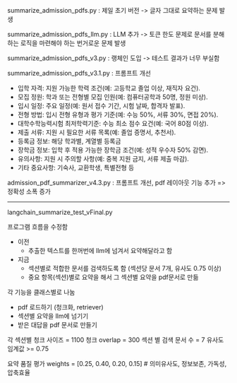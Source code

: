 summarize_admission_pdfs.py : 제일 초기 버전 -> 글자 그대로 요약하는 문제 발생

summarize_admission_pdfs_llm.py : LLM 추가 -> 토큰 한도 문제로 문서를 분해하는 로직을 마련해야 하는 번거로운 문제 발생

summarize_admission_pdfs_v3.py : 랭체인 도입 -> 테스트 결과가 너무 부실함

summarize_admission_pdfs_v3.1.py : 프롬프트 개선
* 입학 자격: 지원 가능한 학력 조건(예: 고등학교 졸업 이상, 재직자 요건).
* 모집 정원: 학과 또는 전형별 모집 인원(예: 컴퓨터공학과 50명, 정원 미상).
* 입시 일정: 주요 일정(예: 원서 접수 기간, 시험 날짜, 합격자 발표).
* 전형 방법: 입시 전형 유형과 평가 기준(예: 수능 50%, 서류 30%, 면접 20%).
* 대학수학능력시험 최저학력기준: 수능 최소 점수 요건(예: 국어 80점 이상).
* 제출 서류: 지원 시 필요한 서류 목록(예: 졸업 증명서, 추천서).
* 등록금 정보: 해당 학과별, 계열별 등록금
* 장학금 정보: 입학 후 적용 가능한 장학금 조건(예: 성적 우수자 50% 감면).
* 유의사항: 지원 시 주의할 사항(예: 중복 지원 금지, 서류 제출 마감).
* 기타 중요사항: 기숙사, 교환학생, 특별전형 등

admission_pdf_summarizer_v4.3.py : 프롬프트 개선, pdf 레이아웃 기능 추가 => 정확성 소폭 증가

--------------------------------------------------------------------------------------------

langchain_summarize_test_vFinal.py

프로그램 흐름을 수정함
- 이전
  - 추출한 텍스트를 한꺼번에 llm에 넘겨서 요약해달라고 함
- 지금
  - 섹션별로 적합한 문서를 검색하도록 함 (섹션당 문서 7개, 유사도 0.75 이상)
  - 중요 항목(섹션)별로 요약을 해서 그 섹션별 요약을 pdf문서로 만듦 

각 기능을 클래스별로 나눔
- pdf 로드하기 (청크화, retriever)
- 섹션별 요약을 llm에 넘기기
- 받은 대답을 pdf 문서로 만들기

각 섹션별 청크 사이즈 = 1100
청크 overlap = 300
섹션 별 검색 문서 수 = 7
유사도 임계값 >= 0.75

요약 품질 평가
weights = [0.25, 0.40, 0.20, 0.15]  # 의미유사도, 정보보존, 가독성, 압축효율


